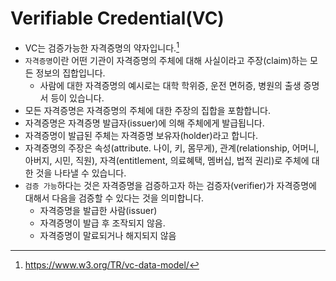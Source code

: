 # Verifiable Credential(VC)

- VC는 검증가능한 자격증명의 약자입니다.[^1]
- `자격증명`이란 어떤 기관이 자격증명의 주체에 대해 사실이라고 주장(claim)하는 모든 정보의 집합입니다.
   - 사람에 대한 자격증명의 예시로는 대학 학위증, 운전 면허증, 병원의 출생 증명서 등이 있습니다.
- 모든 자격증명은 자격증명의 주체에 대한 주장의 집합을 포함합니다.
- 자격증명은 자격증명 발급자(issuer)에 의해 주체에게 발급됩니다.
- 자격증명이 발급된 주체는 자격증명 보유자(holder)라고 합니다.
- 자격증명의 주장은 속성(attribute. 나이, 키, 몸무게), 관계(relationship, 어머니, 아버지, 시민, 직원), 자격(entitlement, 의료혜택, 멤버십, 법적 권리)로 주체에 대한 것을 나타낼 수 있습니다.
- `검증 가능`하다는 것은 자격증명을 검증하고자 하는 검증자(verifier)가 자격증명에 대해서 다음을 검증할 수 있다는 것을 의미합니다.
   - 자격증명을 발급한 사람(issuer)
   - 자격증명이 발급 후 조작되지 않음.
   - 자격증명이 말료되거나 해지되지 않음

[^1]: https://www.w3.org/TR/vc-data-model/
